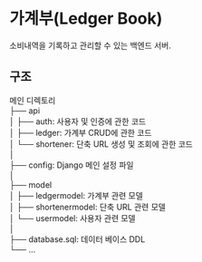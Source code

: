 # 가계부(Ledger Book)
소비내역을 기록하고 관리할 수 있는 백엔드 서버.

## 구조
메인 디렉토리  
├── api  
│   ├── auth: 사용자 및 인증에 관한 코드  
│   ├── ledger: 가계부 CRUD에 관한 코드  
│   └── shortener: 단축 URL 생성 및 조회에 관한 코드  
│  
├── config: Django 메인 설정 파일  
│  
├── model  
│   ├── ledgermodel: 가계부 관련 모델  
│   ├── shortenermodel: 단축 URL 관련 모델  
│   └── usermodel: 사용자 관련 모델  
│  
├── database.sql: 데이터 베이스 DDL  
└── ...  
